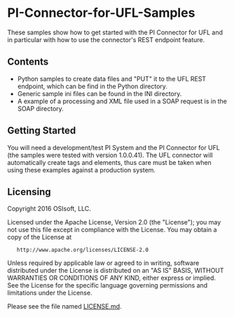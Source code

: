 # PI-Connector-for-UFL-Samples

These samples show how to get started with the PI Connector for UFL and in particular with how to use the connector's REST endpoint feature.

## Contents

* Python samples to create data files and "PUT" it to the UFL REST endpoint, which can be find in the Python directory.
* Generic sample ini files can be found in the INI directory.
* A example of a processing and XML file used in a SOAP request is in the SOAP directory.

## Getting Started

You will need a development/test PI System and the PI Connector for UFL (the samples were tested with version 1.0.0.41).
The UFL connector will automatically create tags and elements, thus care must be taken when using these examples against a production system.

## Licensing

Copyright 2016 OSIsoft, LLC.

   Licensed under the Apache License, Version 2.0 (the "License");
   you may not use this file except in compliance with the License.
   You may obtain a copy of the License at

       http://www.apache.org/licenses/LICENSE-2.0

   Unless required by applicable law or agreed to in writing, software
   distributed under the License is distributed on an "AS IS" BASIS,
   WITHOUT WARRANTIES OR CONDITIONS OF ANY KIND, either express or implied.
   See the License for the specific language governing permissions and
   limitations under the License.
   
Please see the file named [LICENSE.md](LICENSE.md).

